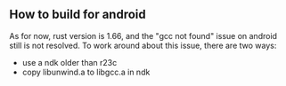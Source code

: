 ## How to build for android

As for now, rust version is 1.66, and the "gcc not found" issue on android still is not resolved.
To work around about this issue, there are two ways:

* use a ndk older than r23c
* copy libunwind.a to libgcc.a in ndk